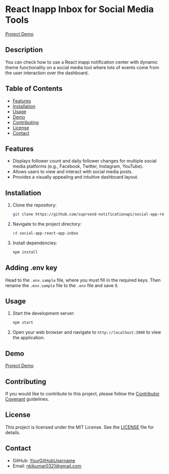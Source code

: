 # React Inapp Inbox for Social Media Tools

[Project Demo](https://suprsend-notificationapi.github.io/social-app-react-app-inbox/)

## Description

You can check how to use a React inapp notification center with dynamic theme functionality on a social media tool where lots of events come from the user interaction over the dashboard. 

## Table of Contents

- [Features](#features)
- [Installation](#installation)
- [Usage](#usage)
- [Demo](#demo)
- [Contributing](#contributing)
- [License](#license)
- [Contact](#contact)

## Features

- Displays follower count and daily follower changes for multiple social media platforms (e.g., Facebook, Twitter, Instagram, YouTube).
- Allows users to view and interact with social media posts.
- Provides a visually appealing and intuitive dashboard layout.

## Installation

1. Clone the repository:

   ```bash
   git clone https://github.com/suprsend-notificationapi/social-app-react-app-inbox
   ```

2. Navigate to the project directory:

   ```bash
   cd social-app-react-app-inbox
   ```

3. Install dependencies:

   ```bash
   npm install
   ```

## Adding .env key
Head to the `.env.sample` file, where you must fill in the required keys. Then rename the `.env.sample` file to the `.env` file and save it. 

## Usage

1. Start the development server:

   ```bash
   npm start
   ```

2. Open your web browser and navigate to `http://localhost:3000` to view the application.

## Demo

[Project Demo](https://suprsend-notificationapi.github.io/social-app-react-app-inbox/)

## Contributing

If you would like to contribute to this project, please follow the [Contributor Covenant](CONTRIBUTING.md) guidelines.

## License

This project is licensed under the MIT License. See the [LICENSE](LICENSE) file for details.

## Contact

- GitHub: [YourGitHubUsername](https://github.com/suprsend-notificationapi)
- Email: nklkumar0321@gmail.com


